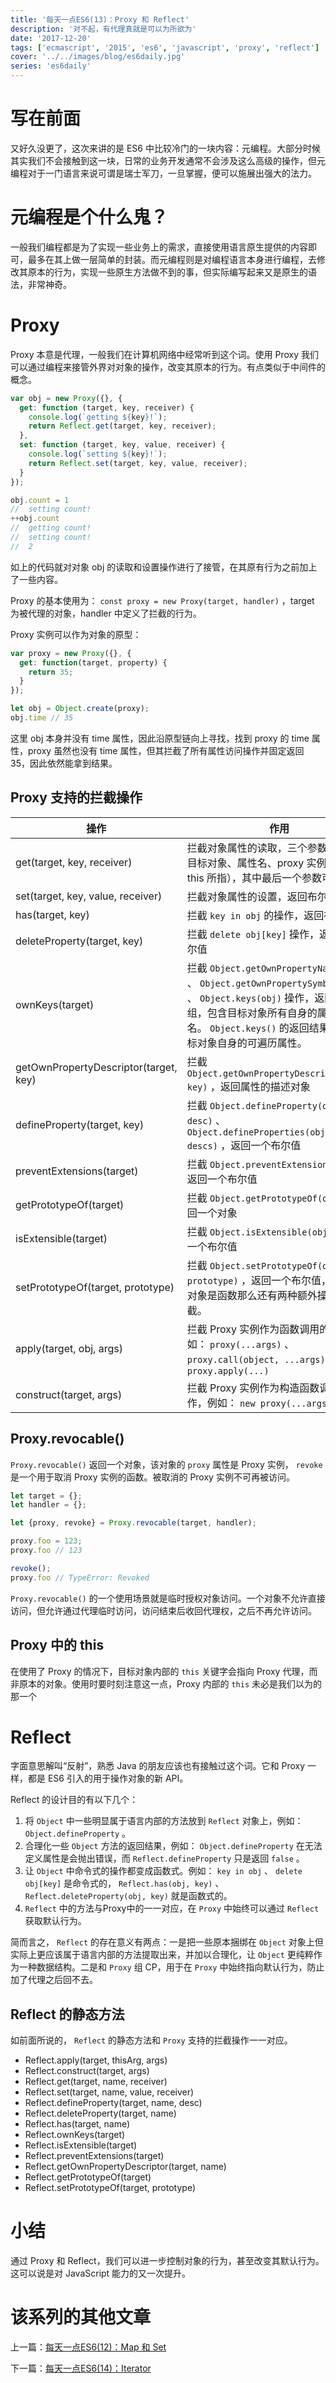 ```yaml
---
title: '每天一点ES6(13)：Proxy 和 Reflect'
description: '对不起，有代理真就是可以为所欲为'
date: '2017-12-20'
tags: ['ecmascript', '2015', 'es6', 'javascript', 'proxy', 'reflect']
cover: '../../images/blog/es6daily.jpg'
series: 'es6daily'
---
```


# 写在前面

又好久没更了，这次来讲的是 ES6 中比较冷门的一块内容：元编程。大部分时候其实我们不会接触到这一块，日常的业务开发通常不会涉及这么高级的操作，但元编程对于一门语言来说可谓是瑞士军刀，一旦掌握，便可以施展出强大的法力。

# 元编程是个什么鬼？

一般我们编程都是为了实现一些业务上的需求，直接使用语言原生提供的内容即可，最多在其上做一层简单的封装。而元编程则是对编程语言本身进行编程，去修改其原本的行为，实现一些原生方法做不到的事，但实际编写起来又是原生的语法，非常神奇。

# Proxy

Proxy 本意是代理，一般我们在计算机网络中经常听到这个词。使用 Proxy 我们可以通过编程来接管外界对对象的操作，改变其原本的行为。有点类似于中间件的概念。

```javascript
var obj = new Proxy({}, {
  get: function (target, key, receiver) {
    console.log(`getting ${key}!`);
    return Reflect.get(target, key, receiver);
  },
  set: function (target, key, value, receiver) {
    console.log(`setting ${key}!`);
    return Reflect.set(target, key, value, receiver);
  }
});

obj.count = 1
//  setting count!
++obj.count
//  getting count!
//  setting count!
//  2
```

如上的代码就对对象 obj 的读取和设置操作进行了接管，在其原有行为之前加上了一些内容。

Proxy 的基本使用为： `const proxy = new Proxy(target, handler)` ，target 为被代理的对象，handler 中定义了拦截的行为。

Proxy 实例可以作为对象的原型：

```javascript
var proxy = new Proxy({}, {
  get: function(target, property) {
    return 35;
  }
});

let obj = Object.create(proxy);
obj.time // 35
```

这里 obj 本身并没有 time 属性，因此沿原型链向上寻找，找到 proxy 的 time 属性，proxy 虽然也没有 time 属性，但其拦截了所有属性访问操作并固定返回 35，因此依然能拿到结果。

## Proxy 支持的拦截操作
| 操作 | 作用 |
|-|-|
| get(target, key, receiver) | 拦截对象属性的读取，三个参数分别为：目标对象、属性名、proxy 实例本身（即 this 所指），其中最后一个参数可选 |
| set(target, key, value, receiver) | 拦截对象属性的设置，返回布尔值 |
| has(target, key) | 拦截 `key in obj` 的操作，返回布尔值 |
| deleteProperty(target, key) | 拦截 `delete obj[key]` 操作，返回一个布尔值 |
| ownKeys(target) | 拦截 `Object.getOwnPropertyNames(obj)` 、 `Object.getOwnPropertySymbols(obj)` 、 `Object.keys(obj)` 操作，返回一个数组，包含目标对象所有自身的属性的属性名。 `Object.keys()` 的返回结果仅包括目标对象自身的可遍历属性。 |
| getOwnPropertyDescriptor(target, key) | 拦截 `Object.getOwnPropertyDescriptor(obj, key)` ，返回属性的描述对象 |
| defineProperty(target, key) | 拦截 `Object.defineProperty(obj, key, desc)` 、 `Object.defineProperties(obj, key, descs)` ，返回一个布尔值 |
| preventExtensions(target) | 拦截 `Object.preventExtensions(obj)` ，返回一个布尔值 |
| getPrototypeOf(target) | 拦截 `Object.getPrototypeOf(obj)` ，返回一个对象 |
| isExtensible(target) | 拦截 `Object.isExtensible(obj)` ，返回一个布尔值 |
| setPrototypeOf(target, prototype) | 拦截 `Object.setPrototypeOf(obj, prototype)` ，返回一个布尔值，如果目标对象是函数那么还有两种额外操作可以拦截。 |
| apply(target, obj, args) | 拦截 Proxy 实例作为函数调用的操作，例如： `proxy(...args)` 、 `proxy.call(object, ...args)` 、 `proxy.apply(...)`  |
| construct(target, args) | 拦截 Proxy 实例作为构造函数调用的操作，例如： `new proxy(...args)`  |

## Proxy.revocable()
 `Proxy.revocable()` 返回一个对象，该对象的 `proxy` 属性是 Proxy 实例， `revoke`  是一个用于取消 Proxy 实例的函数。被取消的 Proxy 实例不可再被访问。

```javascript
let target = {};
let handler = {};

let {proxy, revoke} = Proxy.revocable(target, handler);

proxy.foo = 123;
proxy.foo // 123

revoke();
proxy.foo // TypeError: Revoked
```

 `Proxy.revocable()` 的一个使用场景就是临时授权对象访问。一个对象不允许直接访问，但允许通过代理临时访问，访问结束后收回代理权，之后不再允许访问。

## Proxy 中的 this
在使用了 Proxy 的情况下，目标对象内部的 `this` 关键字会指向 Proxy 代理，而非原本的对象。使用时要时刻注意这一点，Proxy 内部的 `this` 未必是我们以为的那一个

# Reflect

字面意思解叫“反射”，熟悉 Java 的朋友应该也有接触过这个词。它和 Proxy 一样，都是 ES6 引入的用于操作对象的新 API。

Reflect 的设计目的有以下几个：

1. 将 `Object` 中一些明显属于语言内部的方法放到 `Reflect` 对象上，例如： `Object.defineProperty` 。
2. 合理化一些 `Object` 方法的返回结果，例如： `Object.defineProperty` 在无法定义属性是会抛出错误，而 `Reflect.defineProperty` 只是返回 `false` 。
3. 让 `Object` 中命令式的操作都变成函数式。例如： `key in obj` 、 `delete obj[key]` 是命令式的， `Reflect.has(obj, key)` 、 `Reflect.deleteProperty(obj, key)` 就是函数式的。
4. `Reflect` 中的方法与<spanc class='code'>Proxy</spanc>中的一一对应，在 `Proxy` 中始终可以通过 `Reflect` 获取默认行为。

简而言之， `Reflect` 的存在意义有两点：一是把一些原本捆绑在 `Object` 对象上但实际上更应该属于语言内部的方法提取出来，并加以合理化，让 `Object` 更纯粹作为一种数据结构。二是和 `Proxy` 组 CP，用于在 `Proxy` 中始终指向默认行为，防止加了代理之后回不去。

## Reflect 的静态方法

如前面所说的， `Reflect` 的静态方法和 `Proxy` 支持的拦截操作一一对应。

- Reflect.apply(target, thisArg, args)
- Reflect.construct(target, args)
- Reflect.get(target, name, receiver)
- Reflect.set(target, name, value, receiver)
- Reflect.defineProperty(target, name, desc)
- Reflect.deleteProperty(target, name)
- Reflect.has(target, name)
- Reflect.ownKeys(target)
- Reflect.isExtensible(target)
- Reflect.preventExtensions(target)
- Reflect.getOwnPropertyDescriptor(target, name)
- Reflect.getPrototypeOf(target)
- Reflect.setPrototypeOf(target, prototype)

# 小结

通过 Proxy 和 Reflect，我们可以进一步控制对象的行为，甚至改变其默认行为。这可以说是对 JavaScript 能力的又一次提升。

# 该系列的其他文章

上一篇：[每天一点ES6(12)：Map 和 Set](./es6-daily-12-set-and-map)

下一篇：[每天一点ES6(14)：Iterator](./es6-daily-14-iterator)